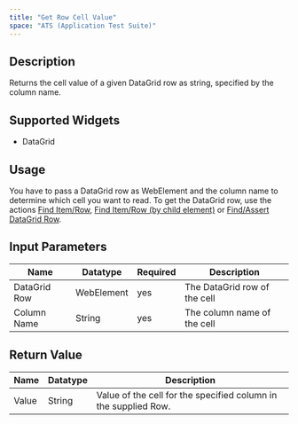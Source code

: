 ```yaml
---
title: "Get Row Cell Value"
space: "ATS (Application Test Suite)"
---
```

## Description
Returns the cell value of a given DataGrid row as string, specified by the column name.

## Supported Widgets
 + DataGrid

## Usage
You have to pass a DataGrid row as WebElement and the column name to determine which cell you want to read. To get the DataGrid row, use the actions [Find Item/Row](Find+ItemRow), [Find Item/Row (by child element)](Find+ItemRow+by+child) or [Find/Assert DataGrid Row](FindAssert+DataGrid+Row).    

## Input Parameters

Name | Datatype | Required| Description
--- | --- | --- | ---
DataGrid Row | WebElement |yes| The DataGrid row of the cell
Column Name | String | yes |The column name of the cell

## Return Value

Name | Datatype | Description
--- | --- | --- 
Value | String | Value of the cell for the specified column in the supplied Row.
